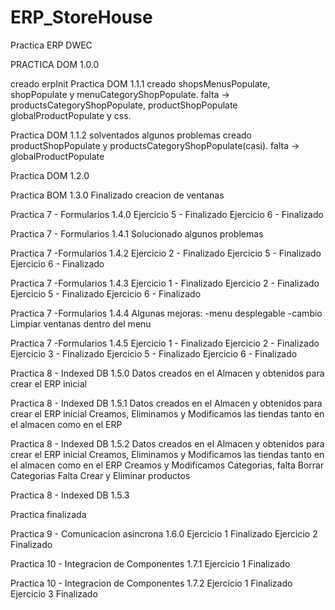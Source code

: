 # ERP_StoreHouse
Practica ERP DWEC

PRACTICA DOM 1.0.0

creado erpInit
Practica DOM 1.1.1
creado shopsMenusPopulate, shopPopulate y menuCategoryShopPopulate.
falta -> productsCategoryShopPopulate, productShopPopulate globalProductPopulate y css.

Practica DOM 1.1.2
solventados algunos problemas
creado productShopPopulate y productsCategoryShopPopulate(casi).
falta -> globalProductPopulate

Practica DOM 1.2.0

Practica BOM 1.3.0
Finalizado creacion de ventanas

Practica 7 - Formularios 1.4.0
Ejercicio 5 - Finalizado
Ejercicio 6 - Finalizado

Practica 7 - Formularios 1.4.1
Solucionado algunos problemas

Practica 7 -Formularios 1.4.2
Ejercicio 2 - Finalizado
Ejercicio 5 - Finalizado
Ejercicio 6 - Finalizado

Practica 7 -Formularios 1.4.3
Ejercicio 1 - Finalizado
Ejercicio 2 - Finalizado
Ejercicio 5 - Finalizado
Ejercicio 6 - Finalizado

Practica 7 -Formularios 1.4.4
Algunas mejoras:
-menu desplegable
-cambio Limpiar ventanas dentro del menu

Practica 7 -Formularios 1.4.5
Ejercicio 1 - Finalizado
Ejercicio 2 - Finalizado
Ejercicio 3 - Finalizado
Ejercicio 5 - Finalizado
Ejercicio 6 - Finalizado

Practica 8 - Indexed DB 1.5.0
Datos creados en el Almacen y obtenidos para crear el ERP inicial

Practica 8 - Indexed DB 1.5.1
Datos creados en el Almacen y obtenidos para crear el ERP inicial
Creamos, Eliminamos y Modificamos las tiendas tanto en el almacen como en el ERP

Practica 8 - Indexed DB 1.5.2
Datos creados en el Almacen y obtenidos para crear el ERP inicial
Creamos, Eliminamos y Modificamos las tiendas tanto en el almacen como en el ERP
Creamos y Modificamos Categorias, falta Borrar Categorias
Falta Crear y Eliminar productos

Practica 8 - Indexed DB 1.5.3

Practica finalizada 

Practica 9 - Comunicacion asincrona 1.6.0
Ejercicio 1 Finalizado
Ejercicio 2 Finalizado

Practica 10 - Integracion de Componentes 1.7.1
Ejercicio 1 Finalizado

Practica 10 - Integracion de Componentes 1.7.2
Ejercicio 1 Finalizado
Ejercicio 3 Finalizado